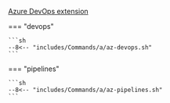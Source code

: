 [Azure DevOps extension](https://learn.microsoft.com/en-us/azure/devops/cli/?view=azure-devops)

=== "devops"

    ```sh
    --8<-- "includes/Commands/a/az-devops.sh"
    ```

=== "pipelines"

    ```sh
    --8<-- "includes/Commands/a/az-pipelines.sh"
    ```
